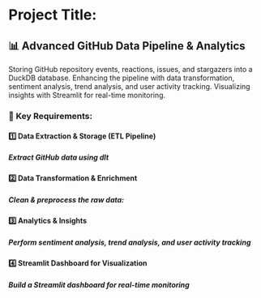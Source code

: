 # Project Title:
## 📊 Advanced GitHub Data Pipeline & Analytics

Storing GitHub repository events, reactions, issues, and stargazers into a DuckDB database.
Enhancing the pipeline with data transformation, sentiment analysis, trend analysis, and user activity tracking.
Visualizing insights with Streamlit for real-time monitoring.
### 📌 Key Requirements:
#### 1️⃣ Data Extraction & Storage (ETL Pipeline)
##### Extract GitHub data using dlt
#### 2️⃣ Data Transformation & Enrichment
##### Clean & preprocess the raw data:
#### 3️⃣ Analytics & Insights
##### Perform sentiment analysis, trend analysis, and user activity tracking
#### 4️⃣ Streamlit Dashboard for Visualization
##### Build a Streamlit dashboard for real-time monitoring

